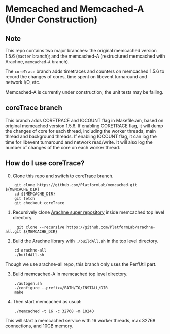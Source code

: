 # Memcached and Memcached-A (Under Construction)

## Note
This repo contains two major branches:
the original memcached version 1.5.6 (`master` branch);
and the memcached-A (restructured memcached with Arachne, `memcached-A` branch).

The `coreTrace` branch adds timetraces and counters on memcached 1.5.6 to record
the changes of cores, time spent on libevent turnaround and network I/O, etc.

Memcached-A is currently under construction; the unit tests may be failing.

## coreTrace branch
This branch adds CORETRACE and IOCOUNT flag in Makefile.am, based on original
memcached version 1.5.6.
If enabling CORETRACE flag, it will dump the changes of core for each thread,
including the worker threads, main thread and background threads.
If enabling IOCOUNT flag, it can log the time for libevent turnaround and
network read/write. It will also log the number of changes of the core on each
worker thread.

## How do I use coreTrace?
0. Clone this repo and switch to coreTrace branch.
```
    git clone https://github.com/PlatformLab/memcached.git ${MEMCACHE_DIR}
    cd ${MEMCACHE_DIR}
    git fetch
    git checkout coreTrace
```

1. Recursively clone [Arachne super repository](https://github.com/PlatformLab/arachne-all)
inside memcached top level directory.
```
     git clone --recursive https://github.com/PlatformLab/arachne-all.git ${MEMCACHE_DIR}
```

2. Build the Arachne library with `./buildAll.sh` in the top level directory.
```
    cd arachne-all
    ./buildAll.sh
```
Though we use arachne-all repo, this branch only uses the PerfUtil part.

3. Build memcached-A in memcached top level directory.
```
    ./autogen.sh
    ./configure --prefix=/PATH/TO/INSTALL/DIR
    make
```

4. Then start memcached as usual:
```
    ./memcached -t 16 -c 32768 -m 10240
```
This will start a memcached service with 16 worker threads, max 32768 connections,
and 10GB memory.
